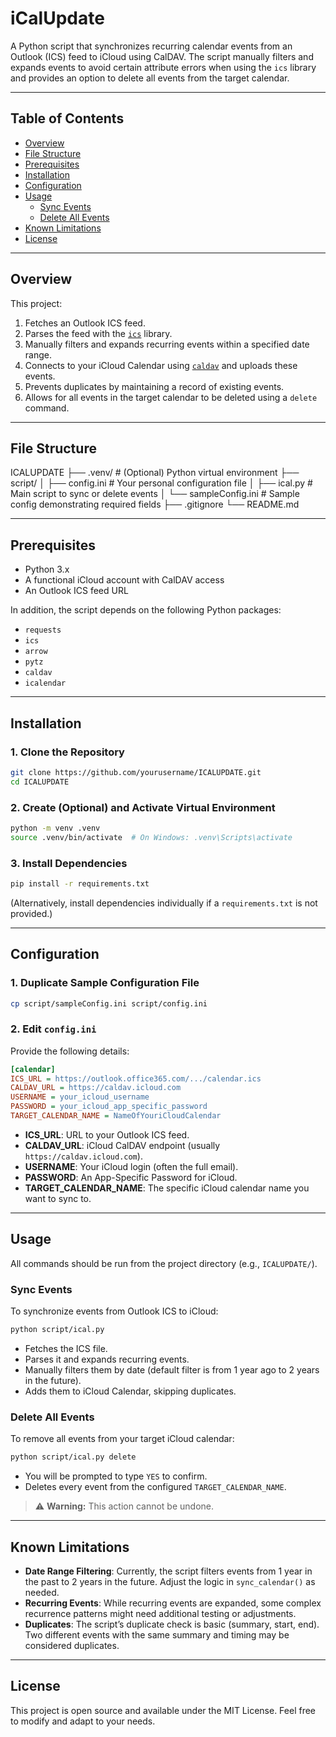 # iCalUpdate

A Python script that synchronizes recurring calendar events from an Outlook (ICS) feed to iCloud using CalDAV. The script manually filters and expands events to avoid certain attribute errors when using the `ics` library and provides an option to delete all events from the target calendar.

---

## Table of Contents
- [Overview](#overview)
- [File Structure](#file-structure)
- [Prerequisites](#prerequisites)
- [Installation](#installation)
- [Configuration](#configuration)
- [Usage](#usage)
  - [Sync Events](#sync-events)
  - [Delete All Events](#delete-all-events)
- [Known Limitations](#known-limitations)
- [License](#license)

---

## Overview

This project:
1. Fetches an Outlook ICS feed.
2. Parses the feed with the [`ics`](https://pypi.org/project/ics/) library.
3. Manually filters and expands recurring events within a specified date range.
4. Connects to your iCloud Calendar using [`caldav`](https://pypi.org/project/caldav/) and uploads these events.
5. Prevents duplicates by maintaining a record of existing events.
6. Allows for all events in the target calendar to be deleted using a `delete` command.

---

## File Structure

ICALUPDATE
├── .venv/ # (Optional) Python virtual environment
├── script/
│ ├── config.ini # Your personal configuration file
│ ├── ical.py # Main script to sync or delete events
│ └── sampleConfig.ini # Sample config demonstrating required fields
├── .gitignore
└── README.md


---

## Prerequisites

- Python 3.x
- A functional iCloud account with CalDAV access
- An Outlook ICS feed URL

In addition, the script depends on the following Python packages:
- `requests`
- `ics`
- `arrow`
- `pytz`
- `caldav`
- `icalendar`

---

## Installation

### 1. Clone the Repository

```bash
git clone https://github.com/yourusername/ICALUPDATE.git
cd ICALUPDATE
```

### 2. Create (Optional) and Activate Virtual Environment

```bash
python -m venv .venv
source .venv/bin/activate  # On Windows: .venv\Scripts\activate
```

### 3. Install Dependencies

```bash
pip install -r requirements.txt
```

(Alternatively, install dependencies individually if a `requirements.txt` is not provided.)

---

## Configuration

### 1. Duplicate Sample Configuration File

```bash
cp script/sampleConfig.ini script/config.ini
```

### 2. Edit `config.ini`

Provide the following details:

```ini
[calendar]
ICS_URL = https://outlook.office365.com/.../calendar.ics
CALDAV_URL = https://caldav.icloud.com
USERNAME = your_icloud_username
PASSWORD = your_icloud_app_specific_password
TARGET_CALENDAR_NAME = NameOfYouriCloudCalendar
```

- **ICS_URL**: URL to your Outlook ICS feed.
- **CALDAV_URL**: iCloud CalDAV endpoint (usually `https://caldav.icloud.com`).
- **USERNAME**: Your iCloud login (often the full email).
- **PASSWORD**: An App-Specific Password for iCloud.
- **TARGET_CALENDAR_NAME**: The specific iCloud calendar name you want to sync to.

---

## Usage

All commands should be run from the project directory (e.g., `ICALUPDATE/`).

### Sync Events

To synchronize events from Outlook ICS to iCloud:

```bash
python script/ical.py
```

- Fetches the ICS file.
- Parses it and expands recurring events.
- Manually filters them by date (default filter is from 1 year ago to 2 years in the future).
- Adds them to iCloud Calendar, skipping duplicates.

### Delete All Events

To remove all events from your target iCloud calendar:

```bash
python script/ical.py delete
```

- You will be prompted to type `YES` to confirm.
- Deletes every event from the configured `TARGET_CALENDAR_NAME`.

> ⚠ **Warning:** This action cannot be undone.

---

## Known Limitations

- **Date Range Filtering**: Currently, the script filters events from 1 year in the past to 2 years in the future. Adjust the logic in `sync_calendar()` as needed.
- **Recurring Events**: While recurring events are expanded, some complex recurrence patterns might need additional testing or adjustments.
- **Duplicates**: The script’s duplicate check is basic (summary, start, end). Two different events with the same summary and timing may be considered duplicates.

---

## License

This project is open source and available under the MIT License. Feel free to modify and adapt to your needs.


